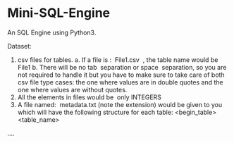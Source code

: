# Mini-SQL-Engine
An SQL Engine using Python3.

Dataset:
1. csv files for tables.
a. If a file is : ​ File1.csv ​ , the table name would be File1
b. There will be no tab ​ separation or space ​ separation, so you are not required
to handle it but you have to make sure to take care of both csv file type
cases: the one where values are in double quotes and the one where values
are without quotes.
2. All the elements in files would be ​ only INTEGERS
3. A file named: ​ metadata.txt​ (note the extension) would be given to you which will
have the following structure for each table:
<begin_table>
<table_name>
<attribute1>
....
<attributeN>
<end_table>
